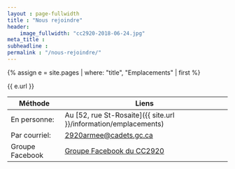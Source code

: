 ```yaml
---
layout : page-fullwidth
title : "Nous rejoindre"
header:
    image_fullwidth: "cc2920-2018-06-24.jpg"
meta_title : 
subheadline : 
permalink : "/nous-rejoindre/"
---
```


{% assign e = site.pages | where: "title", "Emplacements" | first %}

{{ e.url }}


| Méthode      | Liens |
|--------------|-------|
| En personne: | Au [52, rue St-Rosaite]({{ site.url }}/information/emplacements) |
| Par courriel: | [2920armee@cadets.gc.ca](mailto:2920armee@cadets.gc.ca) |
| Groupe Facebook | <a href="https://www.facebook.com/groups/cc2920Gatineau" target="_blank">Groupe Facebook du CC2920</a> |

